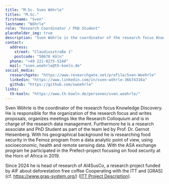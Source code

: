 ```yaml
---
title: "M.Sc. Sven Wöhrle"
titles: "M.Sc."
firstname: "Sven"
lastname: "Wöhrle"
role: "Research Coordinator / PhD Student"
placeholder_img: true
description: "Sven Wöhrle is the coordinator of the research focus Knowledge Discovery. He is responsible for the organization of the research focus and writes proposals, organizes meetings like the Research Colloquium and is in charge of the research data management."
contact:
  address:
    street: "Claudiusstraße 1"
    postcode: "50678 Köln"
  phone: "+49 221-8275-5248"
  mail: "sven.woehrle@th-koeln.de"
social_media:
  researchgate: "https://www.researchgate.net/profile/Sven-Woehrle"
  linkedin: "https://www.linkedin.com/in/sven-wöhrle-36b74316a"
  github: "https://github.com/swoehrle"
links:
  th-koeln: "https://www.th-koeln.de/personen/sven.woehrle/"
---
```

Sven Wöhrle is the coordinator of the research focus Knowledge Discovery. He is responsible for the organization of the research focus and writes proposals, organizes meetings like the Research Colloquium and is in charge of the research data management. Furthermore he is a research associate and PhD Student as part of the team led by Prof. Dr. Gernot Heisenberg. With his geographical background he is researching food security in the Femoz program from a data analytic point of view, using socioeconomic, health and remote sensing data. With the ASA exchange program he participated in the Prefect-project focusing on food security at the Horn of Africa in 2019. 

Since 2024 he is head of research of AI4SusCo, a research project funded by AIF about deforestation free coffee Cooperating with the ITT and [GRAS](cf. https://www.gras-system.org/) ([ITT Project Description](https://www.th-koeln.de/en/spatial-development-and-infrastructure-systems/ai4susco---development-of-an-artificial-intelligence-based-classification-system-for-deforestation-free-coffee_118943.php)).